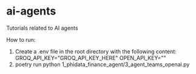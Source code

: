 # ai-agents
Tutorials related to AI agents


How to run:
1. Create a .env file in the root directory with the following content:
   GROQ_API_KEY="GROQ_API_KEY_HERE"
   OPEN_API_KEY="<open-api-key-here>"
2. poetry run python 1_phidata_finance_agent/3_agent_teams_openai.py
